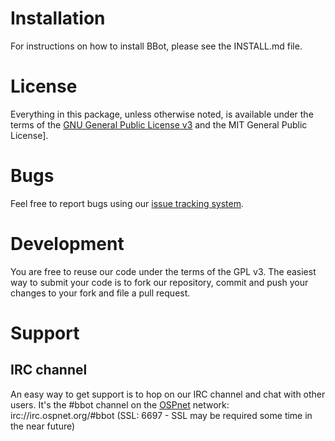 # Installation
For instructions on how to install BBot, please see the INSTALL.md file.

# License
Everything in this package, unless otherwise noted, is available under the terms of the [GNU General Public License v3](http://www.gnu.org/licenses/gpl.html) and the MIT General Public License].

# Bugs
Feel free to report bugs using our [issue tracking system](https://github.com/aj00200/BBot/issues).

# Development
You are free to reuse our code under the terms of the GPL v3. The easiest way to submit your code is to fork our repository, commit and push your changes to your fork and file a pull request.

# Support

## IRC channel
An easy way to get support is to hop on our IRC channel and chat with other users. It's the #bbot channel on the [OSPnet](http://ospnet.org) network: irc://irc.ospnet.org/#bbot (SSL: 6697 - SSL may be required some time in the near future)
